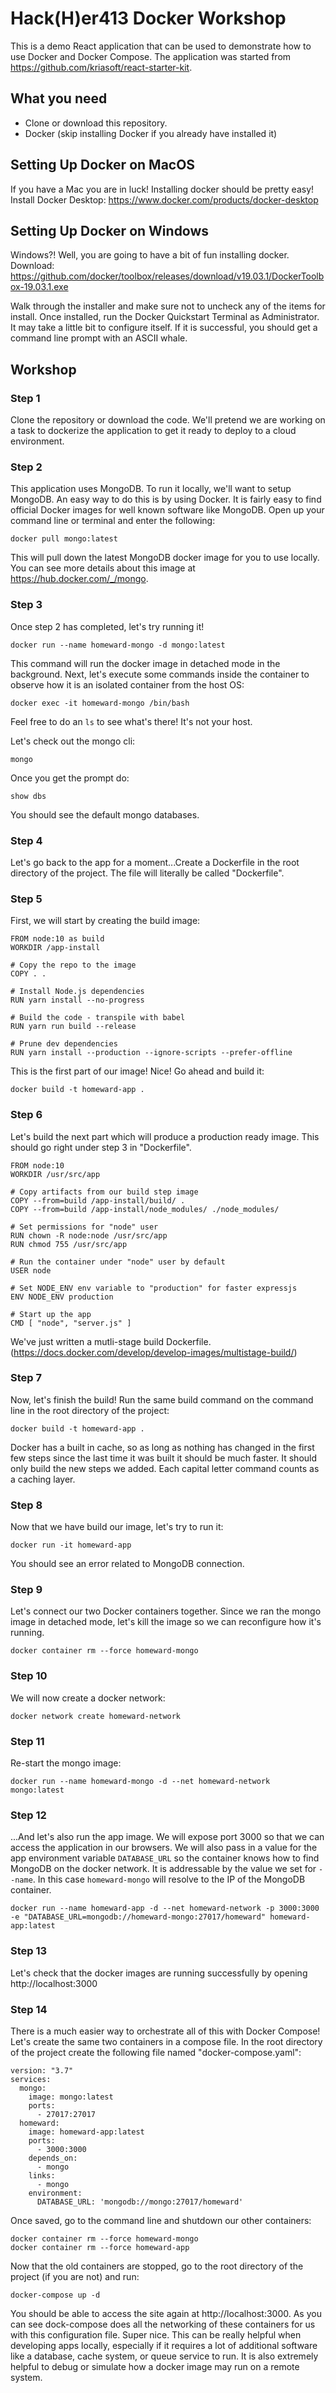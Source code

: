 # Hack(H)er413 Docker Workshop

This is a demo React application that can be used to demonstrate how to use Docker and Docker Compose.
The application was started from https://github.com/kriasoft/react-starter-kit.

## What you need
- Clone or download this repository.
- Docker (skip installing Docker if you already have installed it)

## Setting Up Docker on MacOS
If you have a Mac you are in luck! Installing docker should be pretty easy!
Install Docker Desktop: https://www.docker.com/products/docker-desktop

## Setting Up Docker on Windows
Windows?! Well, you are going to have a bit of fun installing docker.
Download: https://github.com/docker/toolbox/releases/download/v19.03.1/DockerToolbox-19.03.1.exe 

Walk through the installer and make sure not to uncheck any of the items for install. Once installed, 
run the Docker Quickstart Terminal as Administrator. It may take a little bit to configure itself. 
If it is successful, you should get a command line prompt with an ASCII whale.


## Workshop

### Step 1
Clone the repository or download the code. We'll pretend we are working on
a task to dockerize the application to get it ready to deploy to a cloud environment.


### Step 2
This application uses MongoDB. To run it locally, we'll want to setup MongoDB.
An easy way to do this is by using Docker. It is fairly easy to find official Docker images
for well known software like MongoDB. Open up your command line or terminal and
enter the following:
```
docker pull mongo:latest
```
This will pull down the latest MongoDB docker image for you to use locally. You can see
more details about this image at https://hub.docker.com/_/mongo.

### Step 3
Once step 2 has completed, let's try running it!
```
docker run --name homeward-mongo -d mongo:latest
```
This command will run the docker image in detached mode in the background.
Next, let's execute some commands inside the container to observe how it is
an isolated container from the host OS:
```
docker exec -it homeward-mongo /bin/bash
```
Feel free to do an `ls` to see what's there! It's not your host.

Let's check out the mongo cli:
```
mongo
```
Once you get the prompt do:
```
show dbs
```
You should see the default mongo databases.

### Step 4
Let's go back to the app for a moment...Create a Dockerfile in the root directory of the project. The file will literally
be called "Dockerfile".

### Step 5
First, we will start by creating the build image:
```
FROM node:10 as build
WORKDIR /app-install

# Copy the repo to the image
COPY . .

# Install Node.js dependencies
RUN yarn install --no-progress

# Build the code - transpile with babel
RUN yarn run build --release

# Prune dev dependencies
RUN yarn install --production --ignore-scripts --prefer-offline
```
This is the first part of our image! Nice! Go ahead and build it:
```
docker build -t homeward-app .
```

### Step 6
Let's build the next part which will produce a production ready image.
This should go right under step 3 in "Dockerfile".
```
FROM node:10
WORKDIR /usr/src/app

# Copy artifacts from our build step image
COPY --from=build /app-install/build/ .
COPY --from=build /app-install/node_modules/ ./node_modules/

# Set permissions for "node" user
RUN chown -R node:node /usr/src/app
RUN chmod 755 /usr/src/app

# Run the container under "node" user by default
USER node

# Set NODE_ENV env variable to "production" for faster expressjs
ENV NODE_ENV production

# Start up the app
CMD [ "node", "server.js" ]
```
We've just written a mutli-stage build Dockerfile. (https://docs.docker.com/develop/develop-images/multistage-build/)


### Step 7
Now, let's finish the build! Run the same build command on the command line in the root directory of the project:
```
docker build -t homeward-app .
```
Docker has a built in cache, so as long as nothing has changed in the first few steps since the last time it was built
it should be much faster. It should only build the new steps we added. Each capital letter command counts as a caching 
layer.


### Step 8
Now that we have build our image, let's try to run it:
```
docker run -it homeward-app
```
You should see an error related to MongoDB connection.


### Step 9
Let's connect our two Docker containers together. Since we ran the mongo
image in detached mode, let's kill the image so we can reconfigure how it's running.
```
docker container rm --force homeward-mongo
```

### Step 10
We will now create a docker network:
```
docker network create homeward-network
```

### Step 11
Re-start the mongo image:
```
docker run --name homeward-mongo -d --net homeward-network mongo:latest
```

### Step 12
...And let's also run the app image. We will expose port 3000 so that
we can access the application in our browsers. We will also pass in a value
for the app environment variable `DATABASE_URL` so the container knows how
to find MongoDB on the docker network. It is addressable by the value we set
for `--name`. In this case `homeward-mongo` will resolve to the IP of the 
MongoDB container.
```
docker run --name homeward-app -d --net homeward-network -p 3000:3000 -e "DATABASE_URL=mongodb://homeward-mongo:27017/homeward" homeward-app:latest
```

### Step 13
Let's check that the docker images are running successfully by opening
http://localhost:3000

### Step 14
There is a much easier way to orchestrate all of this with Docker Compose! Let's create the same two containers in a 
compose file. In the root directory of the project create the following file named "docker-compose.yaml":
```
version: "3.7"
services:
  mongo:
    image: mongo:latest
    ports:
      - 27017:27017
  homeward:
    image: homeward-app:latest
    ports:
      - 3000:3000
    depends_on:
      - mongo
    links:
      - mongo
    environment:
      DATABASE_URL: 'mongodb://mongo:27017/homeward'
```
Once saved, go to the command line and shutdown our other containers:
```
docker container rm --force homeward-mongo
docker container rm --force homeward-app
```
Now that the old containers are stopped, go to the root directory of the project (if you are not) and run:
```
docker-compose up -d
```
You should be able to access the site again at http://localhost:3000.
As you can see dock-compose does all the networking of these containers for us with this configuration file. Super nice. This
can be really helpful when developing apps locally, especially if it requires a lot of additional software like a database, cache system,
or queue service to run. It is also extremely helpful to debug or simulate how a docker image may run on a remote system.
